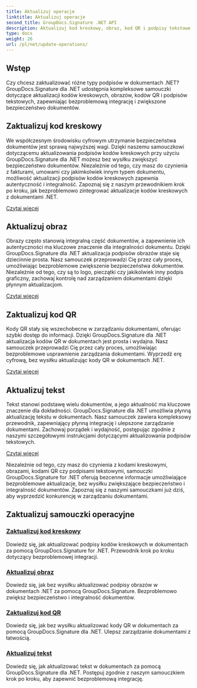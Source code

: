 ```yaml
---
title: Aktualizuj operacje
linktitle: Aktualizuj operacje
second_title: GroupDocs.Signature .NET API
description: Aktualizuj kod kreskowy, obraz, kod QR i podpisy tekstowe w dokumentach .NET za pomocą samouczków GroupDocs.Signature for .NET. Zwiększ bezpieczeństwo dokumentów i zarządzanie nimi.
type: docs
weight: 26
url: /pl/net/update-operations/
---
```

## Wstęp

Czy chcesz zaktualizować różne typy podpisów w dokumentach .NET? GroupDocs.Signature dla .NET udostępnia kompleksowe samouczki dotyczące aktualizacji kodów kreskowych, obrazów, kodów QR i podpisów tekstowych, zapewniając bezproblemową integrację i zwiększone bezpieczeństwo dokumentów.

## Zaktualizuj kod kreskowy
We współczesnym środowisku cyfrowym utrzymanie bezpieczeństwa dokumentów jest sprawą najwyższej wagi. Dzięki naszemu samouczkowi dotyczącemu aktualizowania podpisów kodów kreskowych przy użyciu GroupDocs.Signature dla .NET możesz bez wysiłku zwiększyć bezpieczeństwo dokumentów. Niezależnie od tego, czy masz do czynienia z fakturami, umowami czy jakimkolwiek innym typem dokumentu, możliwość aktualizacji podpisów kodów kreskowych zapewnia autentyczność i integralność. Zapoznaj się z naszym przewodnikiem krok po kroku, jak bezproblemowo zintegrować aktualizacje kodów kreskowych z dokumentami .NET.

[Czytaj więcej](./update-barcode/)

## Aktualizuj obraz
Obrazy często stanowią integralną część dokumentów, a zapewnienie ich autentyczności ma kluczowe znaczenie dla integralności dokumentu. Dzięki GroupDocs.Signature dla .NET aktualizacja podpisów obrazów staje się dziecinnie prosta. Nasz samouczek przeprowadzi Cię przez cały proces, umożliwiając bezproblemowe zwiększenie bezpieczeństwa dokumentów. Niezależnie od tego, czy są to logo, pieczątki czy jakikolwiek inny podpis graficzny, zachowaj kontrolę nad zarządzaniem dokumentami dzięki płynnym aktualizacjom.

[Czytaj więcej](./update-image/)

## Zaktualizuj kod QR
Kody QR stały się wszechobecne w zarządzaniu dokumentami, oferując szybki dostęp do informacji. Dzięki GroupDocs.Signature dla .NET aktualizacja kodów QR w dokumentach jest prosta i wydajna. Nasz samouczek przeprowadzi Cię przez cały proces, umożliwiając bezproblemowe usprawnienie zarządzania dokumentami. Wyprzedź erę cyfrową, bez wysiłku aktualizując kody QR w dokumentach .NET.

[Czytaj więcej](./update-qr-code/)

## Aktualizuj tekst
Tekst stanowi podstawę wielu dokumentów, a jego aktualność ma kluczowe znaczenie dla dokładności. GroupDocs.Signature dla .NET umożliwia płynną aktualizację tekstu w dokumentach. Nasz samouczek zawiera kompleksowy przewodnik, zapewniający płynną integrację i ulepszone zarządzanie dokumentami. Zachowaj porządek i wydajność, postępując zgodnie z naszymi szczegółowymi instrukcjami dotyczącymi aktualizowania podpisów tekstowych.

[Czytaj więcej](./update-text/)

Niezależnie od tego, czy masz do czynienia z kodami kreskowymi, obrazami, kodami QR czy podpisami tekstowymi, samouczki GroupDocs.Signature for .NET oferują bezcenne informacje umożliwiające bezproblemowe aktualizacje, bez wysiłku zwiększające bezpieczeństwo i integralność dokumentów. Zapoznaj się z naszymi samouczkami już dziś, aby wyprzedzić konkurencję w zarządzaniu dokumentami.
## Zaktualizuj samouczki operacyjne
### [Zaktualizuj kod kreskowy](./update-barcode/)
Dowiedz się, jak aktualizować podpisy kodów kreskowych w dokumentach za pomocą GroupDocs.Signature for .NET. Przewodnik krok po kroku dotyczący bezproblemowej integracji.
### [Aktualizuj obraz](./update-image/)
Dowiedz się, jak bez wysiłku aktualizować podpisy obrazów w dokumentach .NET za pomocą GroupDocs.Signature. Bezproblemowo zwiększ bezpieczeństwo i integralność dokumentów.
### [Zaktualizuj kod QR](./update-qr-code/)
Dowiedz się, jak bez wysiłku aktualizować kody QR w dokumentach za pomocą GroupDocs.Signature dla .NET. Ulepsz zarządzanie dokumentami z łatwością.
### [Aktualizuj tekst](./update-text/)
Dowiedz się, jak aktualizować tekst w dokumentach za pomocą GroupDocs.Signature dla .NET. Postępuj zgodnie z naszym samouczkiem krok po kroku, aby zapewnić bezproblemową integrację.